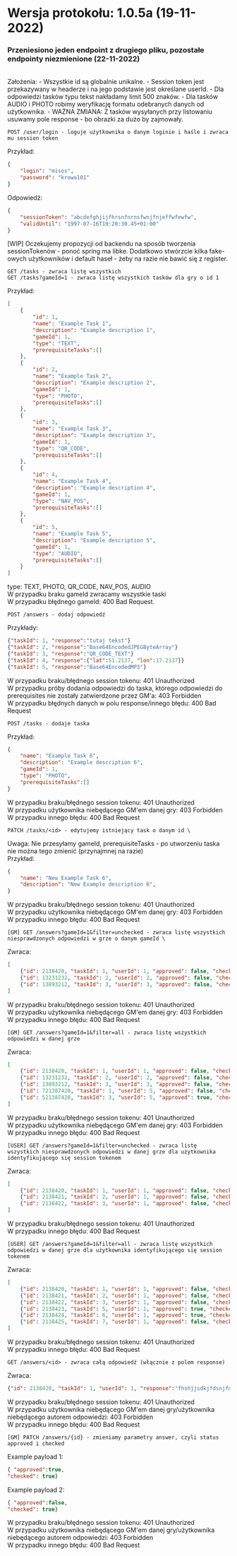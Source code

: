 # Wersja protokołu: 1.0.5a (19-11-2022)
### Przeniesiono jeden endpoint z drugiego pliku, pozostałe endpointy niezmienione (22-11-2022)
<br />
Założenia:
- Wszystkie id są globalnie unikalne.
- Session token jest przekazywany w headerze i na jego podstawie jest określane userId.
- Dla odpowiedzi tasków typu tekst nakładamy limit 500 znaków.
- Dla tasków AUDIO i PHOTO robimy weryfikację formatu odebranych danych od użytkownika.
- WAŻNA ZMIANA: Z tasków wysyłanych przy listowaniu usuwamy pole response - bo obrazki za dużo by zajmowały.

    POST /user/login - loguje użytkownika o danym loginie i haśle i zwraca mu session token
Przykład:
```JSON
{
    "login": "misos",
    "password": "krowa101"
}
```

Odpowiedź:
```JSON
{
    "sessionToken": "abcdefghjijfhrsnfnrnsfwnjfnjeffwfewfw",
    "validUntil": "1997-07-16T19:20:30.45+01:00"
}
```
[WIP] Oczekujemy propozycji od backendu na sposób tworzenia sessionTokenów - ponoć spring ma libke. Dodatkowo stwórzcie kilka fake-owych użytkowników i default haseł - żeby na razie nie bawić się z register.

    GET /tasks - zwraca listę wszystkich
    GET /tasks?gameId=1 - zwraca listę wszystkich tasków dla gry o id 1
Przykład:
```JSON
[
    {
        "id": 1,
        "name": "Example Task 1",
        "description": "Example description 1",
        "gameId": 1,
        "type": "TEXT",
        "prerequisiteTasks":[]
    },
    {
        "id": 2,
        "name": "Example Task 2",
        "description": "Example description 2",
        "gameId": 1,
        "type": "PHOTO",
        "prerequisiteTasks":[]
    },
    {
        "id": 3,
        "name": "Example Task 3",
        "description": "Example description 3",
        "gameId": 1,
        "type": "QR_CODE",
        "prerequisiteTasks":[]
    },
    {
        "id": 4,
        "name": "Example Task 4",
        "description": "Example description 4",
        "gameId": 1,
        "type": "NAV_POS",
        "prerequisiteTasks":[]
    },
    {
        "id": 5,
        "name": "Example Task 5",
        "description": "Example description 5",
        "gameId": 1,
        "type": "AUDIO",
        "prerequisiteTasks":[]
    }
]
```
type: TEXT, PHOTO, QR_CODE, NAV_POS, AUDIO \
W przypadku braku gameId zwracamy wszystkie taski \
W przypadku błędnego gameId: 400 Bad Request.

    POST /answers - dodaj odpowiedź
Przykłady:
```JSON
{"taskId": 1, "response":"tutaj tekst"}
{"taskId": 2, "response":"Base64EncodedJPEGByteArray"}
{"taskId": 3, "response":"QR_CODE_TEXT"}
{"taskId": 4, "response":{"lat":51.2137, "lon":17.2137}}
{"taskId": 5, "response":"Base64EncodedMP3"}
```
W przypadku braku/błędnego session tokenu: 401 Unauthorized \
W przypadku próby dodania odpowiedzi do taska, którego odpowiedzi do prerequisites nie zostały zatwierdzone przez GM'a: 403 Forbidden \
W przypadku błędnych danych w polu response/innego błędu: 400 Bad Request

    POST /tasks - dodaje taska
Przykład:
```JSON
{
    "name": "Example Task 6",
    "description": "Example description 6",
    "gameId": 1,
    "type": "PHOTO",
    "prerequisiteTasks":[]
}
```
W przypadku braku/błędnego session tokenu: 401 Unauthorized \
W przypadku użytkownika niebędącego GM'em danej gry: 403 Forbidden \
W przypadku innego błędu: 400 Bad Request

    PATCH /tasks/<id> - edytujemy istniejący task o danym id \
Uwaga: Nie przesyłamy gameId, prerequisiteTasks - po utworzeniu taska nie można tego zmienić (przynajmnej na razie) \
Przykład:
```JSON
{
    "name": "New Example Task 6",
    "description": "New Example description 6",
}
```
W przypadku braku/błędnego session tokenu: 401 Unauthorized \
W przypadku użytkownika niebędącego GM'em danej gry: 403 Forbidden \
W przypadku innego błędu: 400 Bad Request

    [GM] GET /answers?gameId=1&filter=unchecked - zwraca listę wszystkich niesprawdzonych odpowiedzi w grze o danym gameId \
Zwraca:
```JSON
[
    {"id": 2138420, "taskId": 1, "userId": 1, "approved": false, "checked": false},
    {"id": 13231232, "taskId": 2, "userId": 2, "approved": false, "checked": false},
    {"id": 13893212, "taskId": 3, "userId": 3, "approved": false, "checked": false}
]
```
W przypadku braku/błędnego session tokenu: 401 Unauthorized \
W przypadku użytkownika niebędącego GM'em danej gry: 403 Forbidden \
W przypadku innego błędu: 400 Bad Request

    [GM] GET /answers?gameId=1&filter=all - zwraca listę wszystkich odpowiedzi w danej grze
Zwraca:
```JSON
[
    {"id": 2138420, "taskId": 1, "userId": 1, "approved": false, "checked": false},
    {"id": 13231232, "taskId": 2, "userId": 2, "approved": false, "checked": false},
    {"id": 13893212, "taskId": 3, "userId": 3, "approved": false, "checked": false},
    {"id": 721387420, "taskId": 1, "userId": 5, "approved": false, "checked": true},
    {"id": 521387420, "taskId": 3, "userId": 5, "approved": true, "checked": true},
]
```
W przypadku braku/błędnego session tokenu: 401 Unauthorized \
W przypadku użytkownika niebędącego GM'em danej gry: 403 Forbidden \
W przypadku innego błędu: 400 Bad Request

    [USER] GET /answers?gameId=1&filter=unchecked - zwraca listę wszystkich niesprawdzonych odpowiedzi w danej grze dla użytkownika identyfikującego się session tokenem
Zwraca:
```JSON
[
    {"id": 2138420, "taskId": 1, "userId": 1, "approved": false, "checked": false},
    {"id": 2138421, "taskId": 2, "userId": 1, "approved": false, "checked": false},
    {"id": 2138422, "taskId": 3, "userId": 1, "approved": false, "checked": false}
]
```
W przypadku braku/błędnego session tokenu: 401 Unauthorized \
W przypadku innego błędu: 400 Bad Request

    [USER] GET /answers?gameId=1&filter=all - zwraca listę wszystkich odpowiedzi w danej grze dla użytkownika identyfikującego się session tokenem
Zwraca:
```JSON
[
    {"id": 2138420, "taskId": 1, "userId": 1, "approved": false, "checked": false},
    {"id": 2138421, "taskId": 2, "userId": 1, "approved": false, "checked": false},
    {"id": 2138422, "taskId": 3, "userId": 1, "approved": false, "checked": false},
    {"id": 2138423, "taskId": 5, "userId": 1, "approved": true, "checked": true},
    {"id": 2138424, "taskId": 6, "userId": 1, "approved": true, "checked": true},
    {"id": 2138425, "taskId": 7, "userId": 1, "approved": false, "checked": true}
]

```
W przypadku braku/błędnego session tokenu: 401 Unauthorized \
W przypadku innego błędu: 400 Bad Request

    GET /answers/<id> - zwraca całą odpowiedź (włącznie z polem response)
Zwraca:
```JSON
{"id": 2138420, "taskId": 1, "userId": 1, "response":"fhshjjsdkjfdsnjfnj fssnfknsndkfnskfsd sfnsnf", "approved":false, "checked": false}
```
W przypadku braku/błędnego session tokenu: 401 Unauthorized \
W przypadku użytkownika niebędącego GM'em danej gry/użytkownika niebędącego autorem odpowiedzi: 403 Forbidden \
W przypadku innego błędu: 400 Bad Request


    [GM] PATCH /answers/{id} - zmieniamy parametry answer, czyli status approved i checked 
Example payload 1:
```JSON
{ "approved":true,
"checked": true}
```

Example payload 2:
```JSON
{ "approved":false,
"checked": true}
```
W przypadku braku/błędnego session tokenu: 401 Unauthorized \
W przypadku użytkownika niebędącego GM'em danej gry/użytkownika niebędącego autorem odpowiedzi: 403 Forbidden \
W przypadku innego błędu: 400 Bad Request

